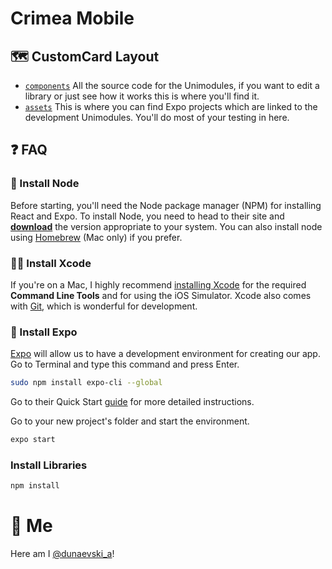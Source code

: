 # Crimea Mobile 
## 🗺 CustomCard Layout

- [`components`](/packages) All the source code for the Unimodules, if you want to edit a library or just see how it works this is where you'll find it.
- [`assets`](/apps) This is where you can find Expo projects which are linked to the development Unimodules. You'll do most of your testing in here.

## ❓ FAQ

### 🦄 Install Node

Before starting, you'll need the Node package manager (NPM) for installing React and Expo. To install Node, you need to head to their site and [**download**](https://nodejs.org/en/) the version appropriate to your system. You can also install node using [Homebrew](https://brew.sh) (Mac only) if you prefer.

### 👩‍💻 Install Xcode

If you're on a Mac, I highly recommend [installing Xcode](https://itunes.apple.com/ca/app/xcode/id497799835?mt=12) for the required **Command Line Tools** and for using the iOS Simulator. Xcode also comes with [Git](https://git-scm.com), which is wonderful for development.

### 🍤 Install Expo

[Expo](https://expo.io) will allow us to have a development environment for creating our app. Go to Terminal and type this command and press Enter.
```sh
sudo npm install expo-cli --global
```

Go to their Quick Start [guide](https://expo.io/learn) for more detailed instructions.

Go to your new project's folder and start the environment.
```sh
expo start
```

### Install Libraries
```sh
npm install
```


# 💙 Me

Here am I [@dunaevski_a](https://vk.com/dunaevski_a)!
